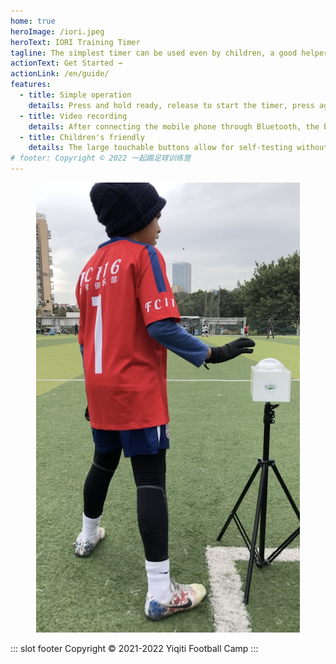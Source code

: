 ```yaml
---
home: true
heroImage: /iori.jpeg
heroText: IORI Training Timer
tagline: The simplest timer can be used even by children, a good helper for the coach
actionText: Get Started →
actionLink: /en/guide/
features:
  - title: Simple operation
    details: Press and hold ready, release to start the timer, press again to stop the timer, Press hold again to re-ready the timer. Use it once and you won't forget it.
  - title: Video recording
    details: After connecting the mobile phone through Bluetooth, the button synchronously controls the start and stop of the mobile phone recording. The video can be sent to the coach to help analyze.
  - title: Children's friendly
    details: The large touchable buttons allow for self-testing without coach assistance, creating a competitive training culture and improving athletic performance.
# footer: Copyright © 2022 一起踢足球训练营
---
```


<div align=center>
<img src="./images/brilliant.png"/>
</div>

::: slot footer
Copyright © 2021-2022 Yiqiti Football Camp
:::
